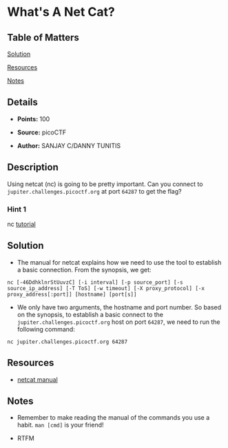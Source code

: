 # What's A Net Cat?

## Table of Matters

[Solution](#Solution)

[Resources](#Resources)

[Notes](#Notes)

## Details

- **Points:** 100

- **Source:** picoCTF

- **Author:** SANJAY C/DANNY TUNITIS

## Description

Using netcat (nc) is going to be pretty important. Can you connect to `jupiter.challenges.picoctf.org` at port `64287` to get the flag?

### Hint 1

nc [tutorial](https://linux.die.net/man/1/nc)

## Solution

- The manual for netcat explains how we need to use the tool to establish a basic connection. From the synopsis, we get:

```
nc [-46DdhklnrStUuvzC] [-i interval] [-p source_port] [-s source_ip_address] [-T ToS] [-w timeout] [-X proxy_protocol] [-x proxy_address[:port]] [hostname] [port[s]]
```

- We only have two arguments, the hostname and port number. So based on the synopsis, to establish a basic connect to the `jupiter.challenges.picoctf.org` host on port `64287`, we need to run the following command:

```
nc jupiter.challenges.picoctf.org 64287
```

## Resources

- [netcat manual](https://linux.die.net/man/1/nc)

## Notes

- Remember to make reading the manual of the commands you use a habit. `man [cmd]` is your friend!

- RTFM
